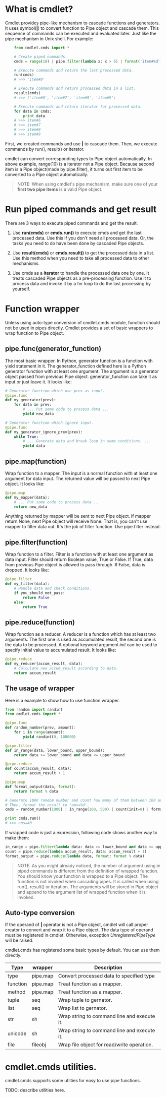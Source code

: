 # What is cmdlet?

Cmdlet provides pipe-like mechanism to cascade functions and generators. It
uses symbol(**|**) to convert function to Pipe object and cascade them. This
sequence of commands can be executed and evaluated later. Just like the pipe
mechanism in Unix shell. For example:

```python
    from cmdlet.cmds import *

    # Create piped commands.
    cmds = range(10) | pipe.filter(lambda x: x > 5) | format('item#%d')

    # Execute commands and return the last processed data.
    run(cmds)
    # >>> 'item#9'

    # Execute commands and return processed data in a list.
    result(cmds)
    # >>> ['item#6', 'item#7', 'item#8', 'item#9']

    # Execute commands and return iterator for processed data.
    for data in cmds:
        print data
    # >>> item#6
    # >>> item#7
    # >>> item#8
    # >>> item#9

```

First, we created commands and use **|** to cascade them. Then, we execute
commands by run(), result() or iterator.

cmdlet can convert corresponding types to Pipe object automatically. In above
example, range(10) is a iterator not a Pipe object. Because second item is
a Pipe object(made by pipe.filter), it turns out first item to be converted
to a Pipe object automatically.

> NOTE:
> When using cmdlet's pipe mechanism, make sure one of your
> **first two pipe items** is a valid Pipe object.


# Run piped commands and get result

There are 3 ways to execute piped commands and get the result.

1. Use **run(cmds)** or **cmds.run()** to execute cmds and get the last
   processed data. Use this if you don't need all processed data. Or, the tasks
   you need to do have been done by cascaded Pipe objects.

2. Use **result(cmds)** or **cmds.result()** to get the processed data in a list.
   Use this method when you need to take all processed data to other mechanisms.

3. Use cmds as a **iterator** to handle the processed data one by one. It treats
   cascaded Pipe objects as a pre-processing function. Use it to process data and
   invoke it by a for loop to do the last processing by yourself.


# Function wrapper

Unless using auto-type conversion of cmdlet.cmds module, function should not
be used in pipes directly. Cmdlet provides a set of basic wrappers to wrap
function to Pipe object.

## pipe.func(generator_function)

The most basic wrapper. In Python, generator function is a function with yield
statement in it. The generator_function defined here is a Python generator
function with at least one argument. The argument is a generator object passed
from previous Pipe object. generator_function can take it as input or just
leave it. It looks like:

```python
# Generator function which use prev as input.
@pipe.func
def my_generator(prev):
    for data in prev:
        # ... Put some code to process data ...
        yield new_data
```
```python
# Generator function which ignore input.
@pipe.func
def my_generator_ignore_prev(prev):
    while True:
        # ... Generate data and break loop in some conditions. ...
        yield data
```

## pipe.map(function)

Wrap function to a mapper. The input is a normal function with at least one
argument for data input. The returned value will be passed to next
Pipe object. It looks like:

```python
@pipe.map
def my_mapper(data):
    # ... Put some code to process data ...            
    return new_data
```

Anything returned by mapper will be sent to next Pipe object. If mapper return
None, next Pipe object will receive None. That is, you can't use mapper to
filter data out. It's the job of filter function. Use pipe.filter instead.

## pipe.filter(function)

Wrap function to a filter. Filter is a function with at least one argument as
data input. Filter should return Boolean value, True or False. If True, data
from previous Pipe object is allowed to pass through. If False, data is dropped.
It looks like:

```python
@pipe.filter
def my_filter(data):
    # Handle data and check conditions.
    if you_should_not_pass:
        return False
    else:
        return True
```

## pipe.reduce(function)

Wrap function as a reducer. A reducer is a function which has at least two
arguments. The first one is used as accumulated result, the second one is
the data to be processed. A optional keyword argument *init* can be used to
specify initial value to accumulated result. It looks like:

```python
@pipe.reduce
def my_reducer(accum_result, data):
    # Calculate new accum_result according to data.
    return accum_result
```

## The usage of wrapper

Here is a example to show how to use function wrapper.

```python
from random import randint
from cmdlet.cmds import *

@pipe.func
def random_number(prev, amount):
    for i in range(amount):
        yield randint(0, 100000)

@pipe.filter
def in_range(data, lower_bound, upper_bound):
    return data >= lower_bound and data <= upper_bound

@pipe.reduce
def count(accum_result, data):
    return accum_result + 1

@pipe.map
def format_output(data, format):
    return format % data

# Generate 1000 random number and count how many of them between 100 and 500.
# Then, format the result to 'ans=%d'.
cmds = random_number(1000) | in_range(100, 500) | count(init=0) | format_output('ans=%d')

print cmds.run()
# >>> ans=40
```

If wrapped code is just a expression, following code shows another way to make
them:

```python
in_range = pipe.filter(lambda data: data >= lower_bound and data <= upper_bound)
count = pipe.reduce(lambda accum_result, data: accum_result + 1)
format_output = pipe.reduce(lambda data, format: format % data)
```

> NOTE:
> As you might already noticed, the number of argument using in piped commands
> is different from the definition of wrapped function. You should know your
> function is wrapped to a Pipe object. The function is not invoked when
> cascading pipes. It is called when using run(), result() or iteration. The
> arguments will be stored in Pipe object and append to the argument list of
> wrapped function when it is invoked.

## Auto-type conversion

If the operand of **|** operator is not a Pipe object, cmdlet will call proper
creator to convert and wrap it to a Pipe object. The data type of operand must
be registered in cmdlet. Otherwise, exception *UnregisteredPipeType* will be
raised.

cmdlet.cmds has registered some basic types by default. You can use them
directly.

| Type     | wrapper      | Description                                 |
| -------- | ------------ | ------------------------------------------- |
| type     | pipe.map     | Convert processed data to specified type    |
| function | pipe.map     | Treat function as a mapper.                 |
| method   | pipe.map     | Treat function as a mapper.                 |
| tuple    | seq          | Wrap tuple to gernator.                     |
| list     | seq          | Wrap list to gernator.                      |
| str      | sh           | Wrap string to command line and execute it. |
| unicode  | sh           | Wrap string to command line and execute it. |
| file     | fileobj      | Wrap file object for read/write operation.  |


# cmdlet.cmds utilities.

cmdlet.cmds supports some utilties for easy to use pipe functions.

TODO: describe utilities here.
